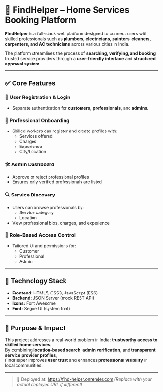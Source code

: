 # 🔧 FindHelper – Home Services Booking Platform

**FindHelper** is a full-stack web platform designed to connect users with skilled professionals such as **plumbers, electricians, painters, cleaners, carpenters, and AC technicians** across various cities in India.

The platform streamlines the process of **searching, verifying, and booking** trusted service providers through a **user-friendly interface** and **structured approval system**.

---

## ✅ Core Features

### 👤 User Registration & Login
- Separate authentication for **customers**, **professionals**, and **admins**.

### 🧰 Professional Onboarding
- Skilled workers can register and create profiles with:
  - Services offered
  - Charges
  - Experience
  - City/Location

### 🛠️ Admin Dashboard
- Approve or reject professional profiles
- Ensures only verified professionals are listed

### 🔍 Service Discovery
- Users can browse professionals by:
  - Service category
  - Location
- View professional bios, charges, and experience

### 🔐 Role-Based Access Control
- Tailored UI and permissions for:
  - Customer
  - Professional
  - Admin

---

## 🧱 Technology Stack

- **Frontend:** HTML5, CSS3, JavaScript (ES6)
- **Backend:** JSON Server (mock REST API)
- **Icons:** Font Awesome
- **Font:** Segoe UI (system font)

---

## 🎯 Purpose & Impact

This project addresses a real-world problem in India: **trustworthy access to skilled home services**.  
By combining **location-based search**, **admin verification**, and **transparent service provider profiles**,  
FindHelper improves **user trust** and enhances **professional visibility** in local communities.

---

> 🔗 Deployed at: https://find-helper.onrender.com *(Replace with your actual deployed URL if different)*
